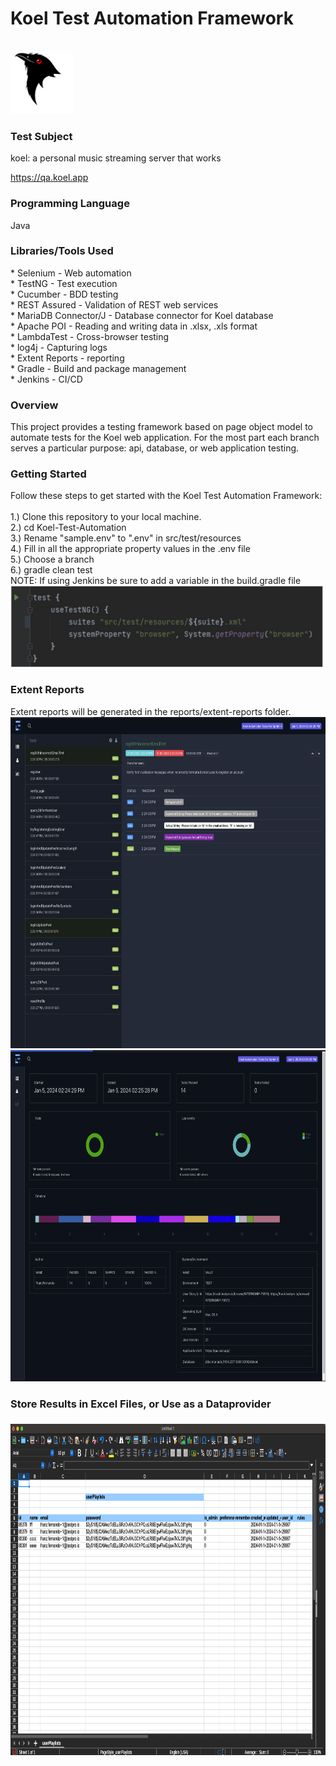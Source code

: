 
<h1>Koel Test Automation Framework</h1><br>
<img  src="assets/logo.f9bf992.svg" alt="extent1" width="100">

<h3>Test Subject</h3>
koel: a personal music streaming server that works<br>

https://qa.koel.app<br>

<h3>Programming Language</h3>
Java <br>

<h3>Libraries/Tools Used</h3> 
* Selenium - Web automation<br>
* TestNG - Test execution<br>
* Cucumber - BDD testing <br>
* REST Assured - Validation of REST web services<br>
* MariaDB Connector/J - Database connector for Koel database<br>
* Apache POI - Reading and writing data in .xlsx, .xls format<br>
* LambdaTest - Cross-browser testing<br>
* log4j - Capturing logs<br>
* Extent Reports - reporting<br>
* Gradle - Build and package management<br>
* Jenkins - CI/CD<br>

<h3>Overview</h3>
This project provides a testing framework based on page object model to automate tests for the Koel web application.  For the most part each branch serves a particular purpose: api, database, or web application testing. <br> 

<h3>Getting Started</h3>
Follow these steps to get started with the Koel Test Automation Framework:<br><br>
1.) Clone this repository to your local machine. <br>
2.) cd Koel-Test-Automation <br>
3.) Rename "sample.env" to ".env" in src/test/resources <br>
4.) Fill in all the appropriate property values in the .env file<br>
5.) Choose a branch<br>
6.) gradle clean test<br>
NOTE: If using Jenkins be sure to add a variable in the build.gradle file<br>
<img  src="assets/jenkins.png" alt="jenkins" width="500"><br>

<h3>Extent Reports</h3>
Extent reports will be generated in the reports/extent-reports folder.<br>
<img src="./assets/extent1.png" alt="extent1" width="550" height="530"> 
<img src="./assets/extent2.png" alt="extent2" width="550" height="530">

<h3>Store Results in Excel Files, or Use as a Dataprovider<h3>
<img src="./assets/ExcelFile.png" alt="extent1" width="550" height="530"> 
